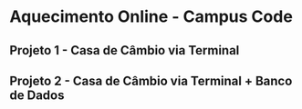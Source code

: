 # Aquecimento Online - Campus Code
## Projeto 1 - Casa de Câmbio via Terminal
## Projeto 2 - Casa de Câmbio via Terminal + Banco de Dados